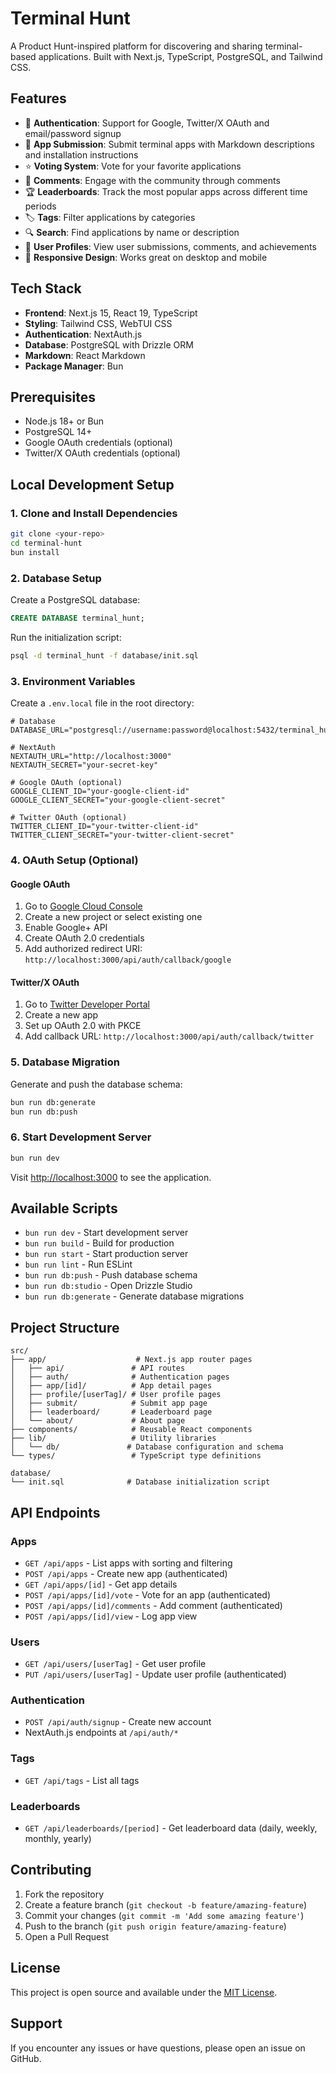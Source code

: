 # Terminal Hunt

A Product Hunt-inspired platform for discovering and sharing terminal-based applications. Built with Next.js, TypeScript, PostgreSQL, and Tailwind CSS.

## Features

- 🔐 **Authentication**: Support for Google, Twitter/X OAuth and email/password signup
- 📝 **App Submission**: Submit terminal apps with Markdown descriptions and installation instructions
- ⭐ **Voting System**: Vote for your favorite applications
- 💬 **Comments**: Engage with the community through comments
- 🏆 **Leaderboards**: Track the most popular apps across different time periods
- 🏷️ **Tags**: Filter applications by categories
- 🔍 **Search**: Find applications by name or description
- 👤 **User Profiles**: View user submissions, comments, and achievements
- 📱 **Responsive Design**: Works great on desktop and mobile

## Tech Stack

- **Frontend**: Next.js 15, React 19, TypeScript
- **Styling**: Tailwind CSS, WebTUI CSS
- **Authentication**: NextAuth.js
- **Database**: PostgreSQL with Drizzle ORM
- **Markdown**: React Markdown
- **Package Manager**: Bun

## Prerequisites

- Node.js 18+ or Bun
- PostgreSQL 14+
- Google OAuth credentials (optional)
- Twitter/X OAuth credentials (optional)

## Local Development Setup

### 1. Clone and Install Dependencies

```bash
git clone <your-repo>
cd terminal-hunt
bun install
```

### 2. Database Setup

Create a PostgreSQL database:

```sql
CREATE DATABASE terminal_hunt;
```

Run the initialization script:

```bash
psql -d terminal_hunt -f database/init.sql
```

### 3. Environment Variables

Create a `.env.local` file in the root directory:

```env
# Database
DATABASE_URL="postgresql://username:password@localhost:5432/terminal_hunt"

# NextAuth
NEXTAUTH_URL="http://localhost:3000"
NEXTAUTH_SECRET="your-secret-key"

# Google OAuth (optional)
GOOGLE_CLIENT_ID="your-google-client-id"
GOOGLE_CLIENT_SECRET="your-google-client-secret"

# Twitter OAuth (optional)
TWITTER_CLIENT_ID="your-twitter-client-id"
TWITTER_CLIENT_SECRET="your-twitter-client-secret"
```

### 4. OAuth Setup (Optional)

#### Google OAuth

1. Go to [Google Cloud Console](https://console.cloud.google.com/)
2. Create a new project or select existing one
3. Enable Google+ API
4. Create OAuth 2.0 credentials
5. Add authorized redirect URI: `http://localhost:3000/api/auth/callback/google`

#### Twitter/X OAuth

1. Go to [Twitter Developer Portal](https://developer.twitter.com/)
2. Create a new app
3. Set up OAuth 2.0 with PKCE
4. Add callback URL: `http://localhost:3000/api/auth/callback/twitter`

### 5. Database Migration

Generate and push the database schema:

```bash
bun run db:generate
bun run db:push
```

### 6. Start Development Server

```bash
bun run dev
```

Visit [http://localhost:3000](http://localhost:3000) to see the application.

## Available Scripts

- `bun run dev` - Start development server
- `bun run build` - Build for production
- `bun run start` - Start production server
- `bun run lint` - Run ESLint
- `bun run db:push` - Push database schema
- `bun run db:studio` - Open Drizzle Studio
- `bun run db:generate` - Generate database migrations

## Project Structure

```
src/
├── app/                    # Next.js app router pages
│   ├── api/               # API routes
│   ├── auth/              # Authentication pages
│   ├── app/[id]/          # App detail pages
│   ├── profile/[userTag]/ # User profile pages
│   ├── submit/            # Submit app page
│   ├── leaderboard/       # Leaderboard page
│   └── about/             # About page
├── components/            # Reusable React components
├── lib/                   # Utility libraries
│   └── db/               # Database configuration and schema
└── types/                 # TypeScript type definitions

database/
└── init.sql              # Database initialization script
```

## API Endpoints

### Apps

- `GET /api/apps` - List apps with sorting and filtering
- `POST /api/apps` - Create new app (authenticated)
- `GET /api/apps/[id]` - Get app details
- `POST /api/apps/[id]/vote` - Vote for an app (authenticated)
- `POST /api/apps/[id]/comments` - Add comment (authenticated)
- `POST /api/apps/[id]/view` - Log app view

### Users

- `GET /api/users/[userTag]` - Get user profile
- `PUT /api/users/[userTag]` - Update user profile (authenticated)

### Authentication

- `POST /api/auth/signup` - Create new account
- NextAuth.js endpoints at `/api/auth/*`

### Tags

- `GET /api/tags` - List all tags

### Leaderboards

- `GET /api/leaderboards/[period]` - Get leaderboard data (daily, weekly, monthly, yearly)

## Contributing

1. Fork the repository
2. Create a feature branch (`git checkout -b feature/amazing-feature`)
3. Commit your changes (`git commit -m 'Add some amazing feature'`)
4. Push to the branch (`git push origin feature/amazing-feature`)
5. Open a Pull Request

## License

This project is open source and available under the [MIT License](LICENSE).

## Support

If you encounter any issues or have questions, please open an issue on GitHub.
